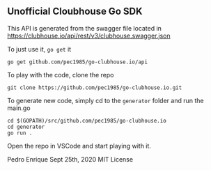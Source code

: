 ## Unofficial Cloubhouse Go SDK

This API is generated from the swagger file located in https://clubhouse.io/api/rest/v3/clubhouse.swagger.json

To just use it, `go get` it

```
go get github.com/pec1985/go-clubhouse.io/api
```

To play with the code, clone the repo

```
git clone https://github.com/pec1985/go-clubhouse.io.git 
```

To generate new code, simply cd to the `generator` folder and run the main.go

```
cd $(GOPATH)/src/github.com/pec1985/go-clubhouse.io
cd generator
go run .
```

Open the repo in VSCode and start playing with it.

Pedro Enrique
Sept 25th, 2020
MIT License
